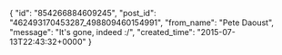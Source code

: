  {
   "id": "854266884609245",
   "post_id": "462493170453287_498809460154991",
   "from_name": "Pete Daoust",
   "message": "It's gone, indeed :/",
   "created_time": "2015-07-13T22:43:32+0000"
 }
